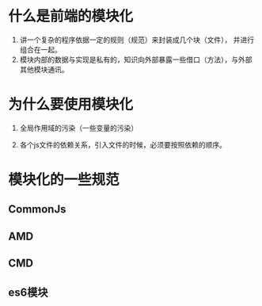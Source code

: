 # 什么是前端的模块化

1. 讲一个复杂的程序依据一定的规则（规范）来封装成几个块（文件）， 并进行组合在一起。
2. 模块内部的数据与实现是私有的，知识向外部暴露一些借口（方法），与外部其他模块通讯。
   
# 为什么要使用模块化

1. 全局作用域的污染（一些变量的污染）

2. 各个js文件的依赖关系，引入文件的时候，必须要按照依赖的顺序。
   
# 模块化的一些规范

## CommonJs



## AMD

## CMD

## es6模块
